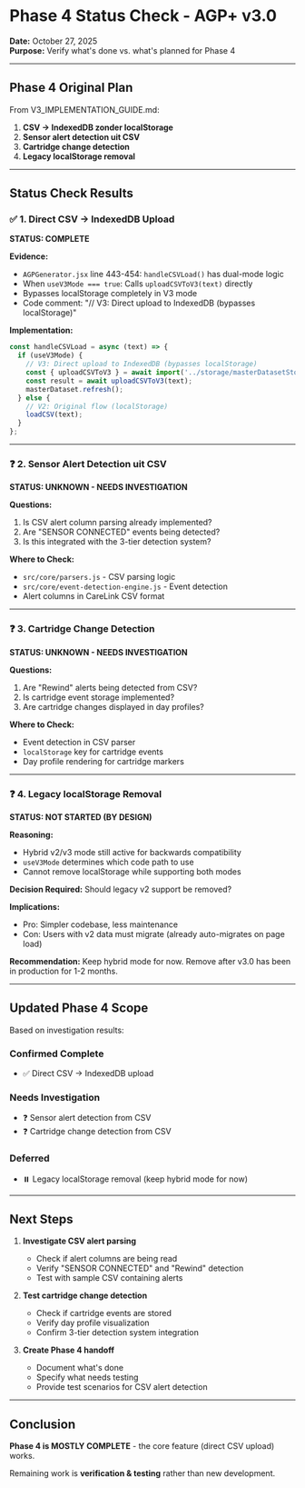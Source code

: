# Phase 4 Status Check - AGP+ v3.0

**Date:** October 27, 2025  
**Purpose:** Verify what's done vs. what's planned for Phase 4

---

## Phase 4 Original Plan

From V3_IMPLEMENTATION_GUIDE.md:

1. **CSV → IndexedDB zonder localStorage**
2. **Sensor alert detection uit CSV**
3. **Cartridge change detection**
4. **Legacy localStorage removal**

---

## Status Check Results

### ✅ 1. Direct CSV → IndexedDB Upload
**STATUS: COMPLETE**

**Evidence:**
- `AGPGenerator.jsx` line 443-454: `handleCSVLoad()` has dual-mode logic
- When `useV3Mode === true`: Calls `uploadCSVToV3(text)` directly
- Bypasses localStorage completely in V3 mode
- Code comment: "// V3: Direct upload to IndexedDB (bypasses localStorage)"

**Implementation:**
```javascript
const handleCSVLoad = async (text) => {
  if (useV3Mode) {
    // V3: Direct upload to IndexedDB (bypasses localStorage)
    const { uploadCSVToV3 } = await import('../storage/masterDatasetStorage');
    const result = await uploadCSVToV3(text);
    masterDataset.refresh();
  } else {
    // V2: Original flow (localStorage)
    loadCSV(text);
  }
};
```

---

### ❓ 2. Sensor Alert Detection uit CSV
**STATUS: UNKNOWN - NEEDS INVESTIGATION**

**Questions:**
1. Is CSV alert column parsing already implemented?
2. Are "SENSOR CONNECTED" events being detected?
3. Is this integrated with the 3-tier detection system?

**Where to Check:**
- `src/core/parsers.js` - CSV parsing logic
- `src/core/event-detection-engine.js` - Event detection
- Alert columns in CareLink CSV format

---

### ❓ 3. Cartridge Change Detection
**STATUS: UNKNOWN - NEEDS INVESTIGATION**

**Questions:**
1. Are "Rewind" alerts being detected from CSV?
2. Is cartridge event storage implemented?
3. Are cartridge changes displayed in day profiles?

**Where to Check:**
- Event detection in CSV parser
- `localStorage` key for cartridge events
- Day profile rendering for cartridge markers

---

### ❓ 4. Legacy localStorage Removal
**STATUS: NOT STARTED (BY DESIGN)**

**Reasoning:**
- Hybrid v2/v3 mode still active for backwards compatibility
- `useV3Mode` determines which code path to use
- Cannot remove localStorage while supporting both modes

**Decision Required:**
Should legacy v2 support be removed?

**Implications:**
- Pro: Simpler codebase, less maintenance
- Con: Users with v2 data must migrate (already auto-migrates on page load)

**Recommendation:**
Keep hybrid mode for now. Remove after v3.0 has been in production for 1-2 months.

---

## Updated Phase 4 Scope

Based on investigation results:

### Confirmed Complete
- ✅ Direct CSV → IndexedDB upload

### Needs Investigation
- ❓ Sensor alert detection from CSV
- ❓ Cartridge change detection from CSV

### Deferred
- ⏸️ Legacy localStorage removal (keep hybrid mode for now)

---

## Next Steps

1. **Investigate CSV alert parsing**
   - Check if alert columns are being read
   - Verify "SENSOR CONNECTED" and "Rewind" detection
   - Test with sample CSV containing alerts

2. **Test cartridge change detection**
   - Check if cartridge events are stored
   - Verify day profile visualization
   - Confirm 3-tier detection system integration

3. **Create Phase 4 handoff**
   - Document what's done
   - Specify what needs testing
   - Provide test scenarios for CSV alert detection

---

## Conclusion

**Phase 4 is MOSTLY COMPLETE** - the core feature (direct CSV upload) works.

Remaining work is **verification & testing** rather than new development.
